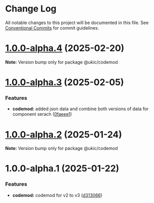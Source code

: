 # Change Log

All notable changes to this project will be documented in this file.
See [Conventional Commits](https://conventionalcommits.org) for commit guidelines.

# [1.0.0-alpha.4](https://github.com/mi6/ic-ui-kit/compare/@ukic/codemod@1.0.0-alpha.3...@ukic/codemod@1.0.0-alpha.4) (2025-02-20)

**Note:** Version bump only for package @ukic/codemod

# [1.0.0-alpha.3](https://github.com/mi6/ic-ui-kit/compare/@ukic/codemod@1.0.0-alpha.2...@ukic/codemod@1.0.0-alpha.3) (2025-02-05)

### Features

- **codemod:** added json data and combine both versions of data for component serach ([0faeee1](https://github.com/mi6/ic-ui-kit/commit/0faeee11b54c4582c3a6b2d0186372ae16afa447))

# [1.0.0-alpha.2](https://github.com/mi6/ic-ui-kit/compare/@ukic/codemod@1.0.0-alpha.1...@ukic/codemod@1.0.0-alpha.2) (2025-01-24)

**Note:** Version bump only for package @ukic/codemod

# 1.0.0-alpha.1 (2025-01-22)

### Features

- **codemod:** codemod for v2 to v3 ([d313066](https://github.com/mi6/ic-ui-kit/commit/d313066c8dd198d206797d12bcdbc14e2fa3801f))
